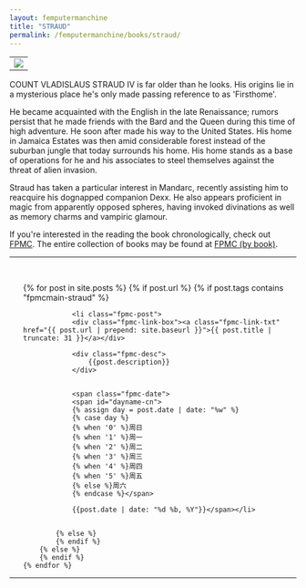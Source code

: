 ```yaml
---
layout: femputermanchine
title: "STRAUD"
permalink: /femputermanchine/books/straud/
---
```


<html>
<head>
<meta charset="utf-8">

</head>

<body>

<div id="fpmc-intro">
<table class="inline-imgtbl-l">
<tr>
<td><img class="inline-img" src="{{ site.url }}/assets/tb/straud.jpg"></td>
</tr>
</table>
<p>COUNT VLADISLAUS STRAUD IV is far older than he looks. His origins lie in a mysterious place he's only made passing reference to as 'Firsthome'.</p>
<p>He became acquainted with the English in the late Renaissance; rumors persist that he made friends with the Bard and the Queen during this time of high adventure. He soon after made his way to the United States. His home in Jamaica Estates was then amid considerable forest instead of the suburban jungle that today surrounds his home. His home stands as a base of operations for he and his associates to steel themselves against the threat of alien invasion.</p>
<p>Straud has taken a particular interest in Mandarc, recently assisting him to reacquire his dognapped companion Dexx. He also appears proficient in magic from apparently opposed spheres, having invoked divinations as well as memory charms and vampiric glamour.</p>
<p>If you're interested in the reading the book chronologically, check out <a href="{{ '/femputermanchine/' | prepend: site.url }}">FPMC</a>. The entire collection of books may be found at <a href="{{ '/femputermanchine/books/' | prepend: site.url }}">FPMC (by book)</a>.</p>
</div>

<hr>
<br/>

<ul>
	{% for post in site.posts %}
        {% if post.url %}
			{% if post.tags contains "fpmcmain-straud" %}

		        <li class="fpmc-post">
				<div class="fpmc-link-box"><a class="fpmc-link-txt" href="{{ post.url | prepend: site.baseurl }}">{{ post.title | truncate: 31 }}</a></div>

				<div class="fpmc-desc">
					{{post.description}}
				</div>

		
				<span class="fpmc-date">
				<span id="dayname-cn">
				{% assign day = post.date | date: "%w" %}
				{% case day %}
				{% when '0' %}周日
				{% when '1' %}周一
				{% when '2' %}周二
				{% when '3' %}周三
				{% when '4' %}周四
				{% when '5' %}周五
				{% else %}周六
				{% endcase %}</span>

				{{post.date | date: "%d %b, %Y"}}</span></li>


			{% else %}	
			{% endif %}
		{% else %}
        {% endif %}
    {% endfor %}
</ul>

<hr>


</body>
</html>





